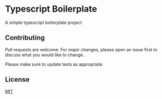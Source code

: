 # Typescript Boilerplate

A simple typescript boilerplate project

## Contributing
Pull requests are welcome. For major changes, please open an issue first to discuss what you would like to change.

Please make sure to update tests as appropriate.

## License
[MIT](https://github.com/Ruivalim/typescript-boilerplate/blob/master/LICENSE)
